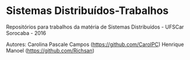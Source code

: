 # Sistemas Distribuídos-Trabalhos
Repositórios para trabalhos da matéria de Sistemas Distribuídos - UFSCar Sorocaba - 2016

Autores:
Carolina Pascale Campos (https://github.com/CarolPC)
Henrique Manoel (https://github.com/Richsan)
